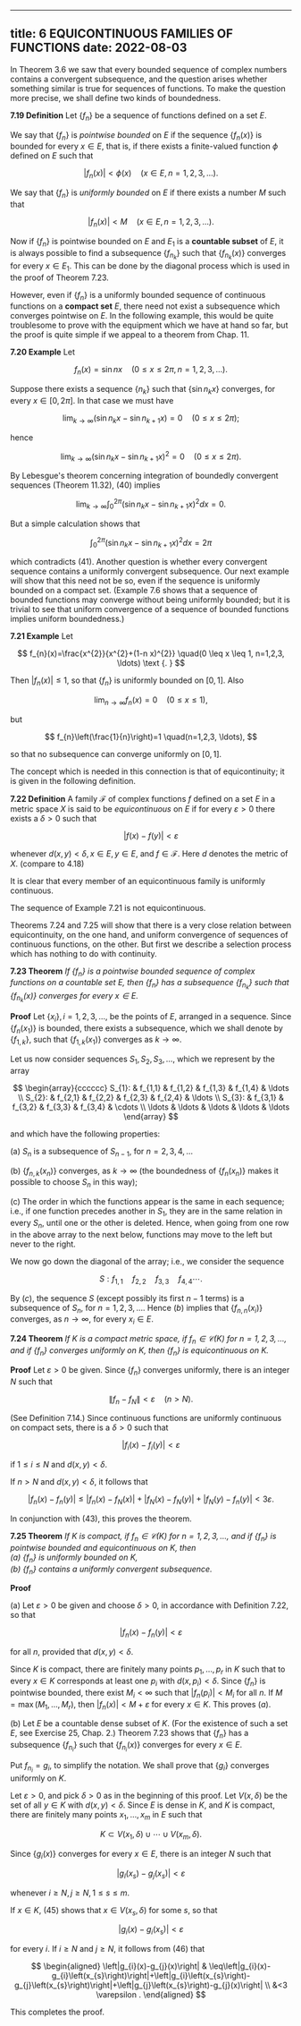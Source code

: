 
---
title: 6 EQUICONTINUOUS FAMILIES OF FUNCTIONS
date: 2022-08-03
---

In Theorem $3.6$ we saw that every bounded sequence of complex numbers contains a convergent subsequence, and the question arises whether something similar is true for sequences of functions. To make the question more precise, we shall define two kinds of boundedness. 

**7.19 Definition** Let $\left\{f_{n}\right\}$ be a sequence of functions defined on a set $E$.

We say that $\left\{f_{n}\right\}$ is *pointwise bounded* on $E$ if the sequence $\left\{f_{n}(x)\right\}$ is bounded for every $x \in E$, that is, if there exists a finite-valued function $\phi$ defined on $E$ such that

$$
\left|f_{n}(x)\right|<\phi(x) \quad(x \in E, n=1,2,3, \ldots) \text {. }
$$

We say that $\left\{f_{n}\right\}$ is *uniformly bounded* on $E$ if there exists a number $M$ such that

$$
\left|f_{n}(x)\right|<M \quad(x \in E, n=1,2,3, \ldots) \text {. }
$$

Now if $\left\{f_{n}\right\}$ is pointwise bounded on $E$ and $E_{1}$ is a **countable subset** of $E$, it is always possible to find a subsequence $\left\{f_{n_{k}}\right\}$ such that $\left\{f_{n_{k}}(x)\right\}$ converges for every $x \in E_{1}$. This can be done by the diagonal process which is used in the proof of Theorem 7.23.

However, even if $\left\{f_{n}\right\}$ is a uniformly bounded sequence of continuous functions on a **compact set** $E$, there need not exist a subsequence which converges pointwise on $E$. In the following example, this would be quite troublesome to prove with the equipment which we have at hand so far, but the proof is quite simple if we appeal to a theorem from Chap. $11 .$

**7.20 Example** Let

$$
f_{n}(x)=\sin n x \quad(0 \leq x \leq 2 \pi, n=1,2,3, \ldots) .
$$

Suppose there exists a sequence $\left\{n_{k}\right\}$ such that $\left\{\sin n_{k} x\right\}$ converges, for every $x \in[0,2 \pi]$. In that case we must have

$$
\lim _{k \rightarrow \infty}\left(\sin n_{k} x-\sin n_{k+1} x\right)=0 \quad(0 \leq x \leq 2 \pi) ;
$$

hence

$$
\lim _{k \rightarrow \infty}\left(\sin n_{k} x-\sin n_{k+1} x\right)^{2}=0 \quad(0 \leq x \leq 2 \pi) .
$$

By Lebesgue's theorem concerning integration of boundedly convergent sequences (Theorem 11.32), (40) implies

$$
\lim _{k \rightarrow \infty} \int_{0}^{2 \pi}\left(\sin n_{k} x-\sin n_{k+1} x\right)^{2} d x=0 .
$$

But a simple calculation shows that

$$
\int_{0}^{2 \pi}\left(\sin n_{k} x-\sin n_{k+1} x\right)^{2} d x=2 \pi
$$

which contradicts (41). Another question is whether every convergent sequence contains a uniformly convergent subsequence. Our next example will show that this need not be so, even if the sequence is uniformly bounded on a compact set. (Example $7.6$ shows that a sequence of bounded functions may converge without being uniformly bounded; but it is trivial to see that uniform convergence of a sequence of bounded functions implies uniform boundedness.)

**7.21 Example** Let

$$
f_{n}(x)=\frac{x^{2}}{x^{2}+(1-n x)^{2}} \quad(0 \leq x \leq 1, n=1,2,3, \ldots) \text {. }
$$

Then $\left|f_{n}(x)\right| \leq 1$, so that $\left\{f_{n}\right\}$ is uniformly bounded on $[0,1]$. Also

$$
\lim _{n \rightarrow \infty} f_{n}(x)=0 \quad(0 \leq x \leq 1),
$$

but

$$
f_{n}\left(\frac{1}{n}\right)=1 \quad(n=1,2,3, \ldots),
$$

so that no subsequence can converge uniformly on $[0,1]$.

The concept which is needed in this connection is that of equicontinuity; it is given in the following definition.

**7.22 Definition** A family $\mathscr{F}$ of complex functions $f$ defined on a set $E$ in a metric space $X$ is said to be *equicontinuous* on $E$ if for every $\varepsilon>0$ there exists a $\delta>0$ such that

$$
|f(x)-f(y)|<\varepsilon
$$

whenever $d(x, y)<\delta, x \in E, y \in E$, and $f \in \mathscr{F}$. Here $d$ denotes the metric of $X$. (compare to 4.18)

It is clear that every member of an equicontinuous family is uniformly continuous.

The sequence of Example $7.21$ is not equicontinuous.

Theorems $7.24$ and $7.25$ will show that there is a very close relation between equicontinuity, on the one hand, and uniform convergence of sequences of continuous functions, on the other. But first we describe a selection process which has nothing to do with continuity.

**7.23 Theorem** *If $\left\{f_{n}\right\}$ is a pointwise bounded sequence of complex functions on a countable set $E$, then $\left\{f_{n}\right\}$ has a subsequence $\left\{f_{n_{k}}\right\}$ such that $\left\{f_{n_{k}}(x)\right\}$ converges for every $x \in E$.*

**Proof** Let $\left\{x_{i}\right\}, i=1,2,3, \ldots$, be the points of $E$, arranged in a sequence. Since $\left\{f_{n}\left(x_{1}\right)\right\}$ is bounded, there exists a subsequence, which we shall denote by $\left\{f_{1, k}\right\}$, such that $\left\{f_{1, k}\left(x_{1}\right)\right\}$ converges as $k \rightarrow \infty$.

Let us now consider sequences $S_{1}, S_{2}, S_{3}, \ldots$, which we represent by the array

$$
\begin{array}{cccccc}
S_{1}: & f_{1,1} & f_{1,2} & f_{1,3} & f_{1,4} & \ldots \\
S_{2}: & f_{2,1} & f_{2,2} & f_{2,3} & f_{2,4} & \ldots \\
S_{3}: & f_{3,1} & f_{3,2} & f_{3,3} & f_{3,4} & \cdots \\
\ldots & \ldots & \ldots & \ldots & \ldots
\end{array}
$$

and which have the following properties:

(a) $S_{n}$ is a subsequence of $S_{n-1}$, for $n=2,3,4, \ldots$

(b) $\left\{f_{n, k}\left(x_{n}\right)\right\}$ converges, as $k \rightarrow \infty$ (the boundedness of $\left\{f_{n}\left(x_{n}\right)\right\}$ makes it possible to choose $S_{n}$ in this way);

(c) The order in which the functions appear is the same in each sequence; i.e., if one function precedes another in $S_{1}$, they are in the same relation in every $S_{n}$, until one or the other is deleted. Hence, when going from one row in the above array to the next below, functions may move to the left but never to the right.

We now go down the diagonal of the array; i.e., we consider the sequence

$$
S: f_{1,1} \quad f_{2,2} \quad f_{3,3} \quad f_{4,4} \cdots .
$$

By $(c)$, the sequence $S$ (except possibly its first $n-1$ terms) is a subsequence of $S_{n}$, for $n=1,2,3, \ldots$. Hence $(b)$ implies that $\left\{f_{n, n}\left(x_{i}\right)\right\}$ converges, as $n \rightarrow \infty$, for every $x_{i} \in E$.

**7.24 Theorem** *If $K$ is a compact metric space, if $f_{n} \in \mathscr{C}(K)$ for $n=1,2,3, \ldots$, and if $\left\{f_{n}\right\}$ converges uniformly on $K$, then $\left\{f_{n}\right\}$ is equicontinuous on $K$.*

**Proof** Let $\varepsilon>0$ be given. Since $\left\{f_{n}\right\}$ converges uniformly, there is an integer $N$ such that

$$
\left\|f_{n}-f_{N}\right\|<\varepsilon \quad(n>N) .
$$

(See Definition 7.14.) Since continuous functions are uniformly continuous on compact sets, there is a $\delta>0$ such that

$$
\left|f_{i}(x)-f_{i}(y)\right|<\varepsilon
$$

if $1 \leq i \leq N$ and $d(x, y)<\delta$.

If $n>N$ and $d(x, y)<\delta$, it follows that

$$
\left|f_{n}(x)-f_{n}(y)\right| \leq\left|f_{n}(x)-f_{N}(x)\right|+\left|f_{N}(x)-f_{N}(y)\right|+\left|f_{N}(y)-f_{n}(y)\right|<3 \varepsilon \text {. }
$$

In conjunction with (43), this proves the theorem. 

**7.25 Theorem** *If $K$ is compact, if $f_{n} \in \mathscr{C}(K)$ for $n=1,2,3, \ldots$, and if $\left\{f_{n}\right\}$ is pointwise bounded and equicontinuous on $K$, then <br>
(a) $\left\{f_{n}\right\}$ is uniformly bounded on $K$,<br>
(b) $\left\{f_{n}\right\}$ contains a uniformly convergent subsequence.*

**Proof**

(a) Let $\varepsilon>0$ be given and choose $\delta>0$, in accordance with Definition 7.22, so that

$$
\left|f_{n}(x)-f_{n}(y)\right|<\varepsilon
$$

for all $n$, provided that $d(x, y)<\delta$.

Since $K$ is compact, there are finitely many points $p_{1}, \ldots, p_{r}$ in $K$ such that to every $x \in K$ corresponds at least one $p_{i}$ with $d\left(x, p_{i}\right)<\delta$. Since $\left\{f_{n}\right\}$ is pointwise bounded, there exist $M_{i}<\infty$ such that $\left|f_{n}\left(p_{i}\right)\right|<M_{i}$ for all $n$. If $M=\max \left(M_{1}, \ldots, M_{r}\right)$, then $\left|f_{n}(x)\right|<M+\varepsilon$ for every $x \in K$. This proves $(a)$.

(b) Let $E$ be a countable dense subset of $K$. (For the existence of such a set $E$, see Exercise 25, Chap. 2.) Theorem $7.23$ shows that $\left\{f_{n}\right\}$ has a subsequence $\left\{f_{n_{i}}\right\}$ such that $\left\{f_{n_{i}}(x)\right\}$ converges for every $x \in E$.

Put $f_{n_{i}}=g_{i}$, to simplify the notation. We shall prove that $\left\{g_{i}\right\}$ converges uniformly on $K$.

Let $\varepsilon>0$, and pick $\delta>0$ as in the beginning of this proof. Let $V(x, \delta)$ be the set of all $y \in K$ with $d(x, y)<\delta$. Since $E$ is dense in $K$, and $K$ is compact, there are finitely many points $x_{1}, \ldots, x_{m}$ in $E$ such that

$$
K \subset V\left(x_{1}, \delta\right) \cup \cdots \cup V\left(x_{m}, \delta\right) .
$$

Since $\left\{g_{i}(x)\right\}$ converges for every $x \in E$, there is an integer $N$ such that

$$
\left|g_{l}\left(x_{s}\right)-g_{j}\left(x_{s}\right)\right|<\varepsilon
$$

whenever $i \geq N, j \geq N, 1 \leq s \leq m$.

If $x \in K$, (45) shows that $x \in V\left(x_{s}, \delta\right)$ for some $s$, so that

$$
\left|g_{i}(x)-g_{i}\left(x_{\mathrm{s}}\right)\right|<\varepsilon
$$

for every $i$. If $i \geq N$ and $j \geq N$, it follows from (46) that

$$
\begin{aligned}
\left|g_{i}(x)-g_{j}(x)\right| & \leq\left|g_{i}(x)-g_{i}\left(x_{s}\right)\right|+\left|g_{i}\left(x_{s}\right)-g_{j}\left(x_{s}\right)\right|+\left|g_{j}\left(x_{s}\right)-g_{j}(x)\right| \\
&<3 \varepsilon .
\end{aligned}
$$

This completes the proof. 
